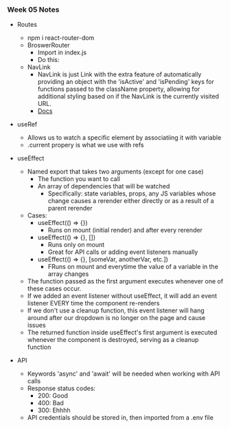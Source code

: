 ### Week 05 Notes

- Routes
    - npm i react-router-dom
    - BroswerRouter
        - Import in index.js
        - Do this: <BrowserRouter><App/></BrowserRouter>
    - NavLink  
      - NavLink is just Link with the extra feature of automatically providing an object with the 'isActive' and 'isPending' keys for functions passed to the className property, allowing for additional styling based on if the NavLink is the currently visited URL.
      - [Docs](https://reactrouter.com/api/components/NavLink)

- useRef
    - Allows us to watch a specific element by associatiing it with variable
    - .current propery is what we use with refs

- useEffect
    - Named export that takes two arguments (except for one case)
        - The function you want to call
        - An array of dependencies that will be watched
            - Specifically: state variables, props, any JS variables whose change causes a rerender either directly or as a result of a parent rerender
    - Cases:
        - useEffect(() => {})
            - Runs on mount (initial render) and after every rerender 
        - useEffect(() => {}, []) 
            - Runs only on mount
            - Great for API calls or adding event listeners manually
        - useEffect(() => {}, [someVar, anotherVar, etc.])
            - FRuns on mount and everytime the value of a variable in the array changes
    - The function passed as the first argument executes whenever one of these cases occur.
    - If we added an event listener without useEffect, it will add an event listener EVERY time the component re-renders
    - If we don't use a cleanup function, this event listener will hang around after our dropdown is no longer on the page and cause issues
    - The returned function inside useEffect's first argument is executed whenever the component is destroyed, serving as a cleanup function

- API
    - Keywords 'async' and 'await' will be needed when working with API calls
    - Response status codes:
        - 200: Good
        - 400: Bad
        - 300: Ehhhh    
    - API credentials should be stored in, then imported from a .env file
